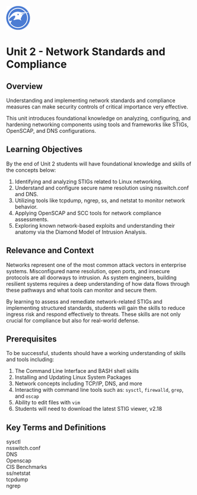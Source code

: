 <div class="flex-container">
        <img src="https://github.com/ProfessionalLinuxUsersGroup/img/blob/main/Assets/Logos/ProLUG_Round_Transparent_LOGO.png?raw=true" width="64" height="64"></img>
    <p>
        <h1>Unit 2 - Network Standards and Compliance</h1>
    </p>
</div>

## Overview

Understanding and implementing network standards and compliance measures can make security controls of critical importance very effective.

This unit introduces foundational knowledge on analyzing, configuring, and hardening networking components using tools and frameworks like STIGs, OpenSCAP, and DNS configurations.

## Learning Objectives

By the end of Unit 2 students will have foundational knowledge and skills of
the concepts below:

1. Identifying and analyzing STIGs related to Linux networking.
2. Understand and configure secure name resolution using nsswitch.conf and DNS.
3. Utilizing tools like tcpdump, ngrep, ss, and netstat to monitor network behavior.
4. Applying OpenSCAP and SCC tools for network compliance assessments.
5. Exploring known network-based exploits and understanding their anatomy via the Diamond Model of Intrusion Analysis.

## Relevance and Context

Networks represent one of the most common attack vectors in enterprise systems. Misconfigured name
resolution, open ports, and insecure protocols are all doorways to intrusion. As system engineers,
building resilient systems requires a deep understanding of how data flows through these pathways
and what tools can monitor and secure them.

By learning to assess and remediate network-related STIGs and implementing structured standards,
students will gain the skills to reduce ingress risk and respond effectively to threats. These skills
are not only crucial for compliance but also for real-world defense.

## Prerequisites

To be successful, students should have a working understanding of skills and tools including:

1. The Command Line Interface and BASH shell skills
2. Installing and Updating Linux System Packages
3. Network concepts including TCP/IP, DNS, and more
4. Interacting with command line tools such as: `sysctl`, `firewalld`, `grep`, and `oscap`
5. Ability to edit files with `vim`
6. Students will need to download the latest STIG viewer, v2.18

## Key Terms and Definitions

sysctl  
nsswitch.conf  
DNS  
Openscap  
CIS Benchmarks  
ss/netstat  
tcpdump  
ngrep
